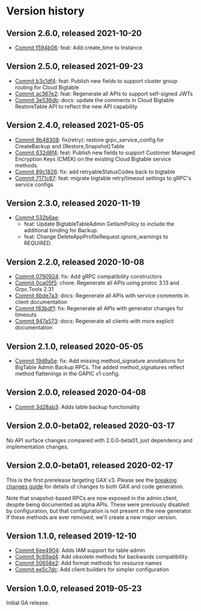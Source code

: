 # Version history

## Version 2.6.0, released 2021-10-20

- [Commit f594b06](https://github.com/googleapis/google-cloud-dotnet/commit/f594b06): feat: Add create_time to Instance

## Version 2.5.0, released 2021-09-23

- [Commit b3c1df4](https://github.com/googleapis/google-cloud-dotnet/commit/b3c1df4): feat: Publish new fields to support cluster group routing for Cloud Bigtable
- [Commit ac367e2](https://github.com/googleapis/google-cloud-dotnet/commit/ac367e2): feat: Regenerate all APIs to support self-signed JWTs
- [Commit 3e536db](https://github.com/googleapis/google-cloud-dotnet/commit/3e536db): docs: update the comments in Cloud Bigtable RestoreTable API to reflect the new API capability

## Version 2.4.0, released 2021-05-05

- [Commit 9b48308](https://github.com/googleapis/google-cloud-dotnet/commit/9b48308): fix(retry): restore grpc_service_config for CreateBackup and {Restore,Snapshot}Table
- [Commit 632d8f4](https://github.com/googleapis/google-cloud-dotnet/commit/632d8f4): feat: Publish new fields to support Customer Managed Encryption Keys (CMEK) on the existing Cloud Bigtable service methods.
- [Commit 89c1826](https://github.com/googleapis/google-cloud-dotnet/commit/89c1826): fix: add retryableStatusCodes back to bigtable
- [Commit 7171c87](https://github.com/googleapis/google-cloud-dotnet/commit/7171c87): feat: migrate bigtable retry/timeout settings to gRPC's service configs

## Version 2.3.0, released 2020-11-19

- [Commit 532b6ae](https://github.com/googleapis/google-cloud-dotnet/commit/532b6ae):
  - feat: Update BigtableTableAdmin GetIamPolicy to include the additional binding for Backup.
  - feat: Change DeleteAppProfileRequest.ignore_warnings to REQUIRED.

## Version 2.2.0, released 2020-10-08

- [Commit 0790924](https://github.com/googleapis/google-cloud-dotnet/commit/0790924): fix: Add gRPC compatibility constructors
- [Commit 0ca05f5](https://github.com/googleapis/google-cloud-dotnet/commit/0ca05f5): chore: Regenerate all APIs using protoc 3.13 and Grpc.Tools 2.31
- [Commit 6bde7a3](https://github.com/googleapis/google-cloud-dotnet/commit/6bde7a3): docs: Regenerate all APIs with service comments in client documentation
- [Commit f83bdf1](https://github.com/googleapis/google-cloud-dotnet/commit/f83bdf1): fix: Regenerate all APIs with generator changes for timeouts
- [Commit 947a573](https://github.com/googleapis/google-cloud-dotnet/commit/947a573): docs: Regenerate all clients with more explicit documentation

## Version 2.1.0, released 2020-05-05

- [Commit 19d9a5e](https://github.com/googleapis/google-cloud-dotnet/commit/19d9a5e): fix: Add missing method_signature annotations for BigTable Admin Backup RPCs. The added method_signatures reflect method flattenings in the GAPIC v1 config.

## Version 2.0.0, released 2020-04-08

- [Commit 3d28ab3](https://github.com/googleapis/google-cloud-dotnet/commit/3d28ab3): Adds table backup functionality

## Version 2.0.0-beta02, released 2020-03-17

No API surface changes compared with 2.0.0-beta01, just dependency
and implementation changes.

## Version 2.0.0-beta01, released 2020-02-17

This is the first prerelease targeting GAX v3. Please see the [breaking changes
guide](https://googleapis.github.io/google-cloud-dotnet/docs/guides/breaking-gax2.html)
for details of changes to both GAX and code generation.

Note that snapshot-based RPCs are now exposed in the admin client,
despite being documented as alpha APIs. These were previously
disabled by configuration, but that configuration is not present
in the new generator. If these methods are ever removed, we'll
create a new major version.

## Version 1.1.0, released 2019-12-10

- [Commit 6ee4904](https://github.com/googleapis/google-cloud-dotnet/commit/6ee4904): Adds IAM support for table admin
- [Commit 9c69ad4](https://github.com/googleapis/google-cloud-dotnet/commit/9c69ad4): Add obsolete methods for backwards compatibility.
- [Commit 50658e2](https://github.com/googleapis/google-cloud-dotnet/commit/50658e2): Add format methods for resource names
- [Commit ee5c7dc](https://github.com/googleapis/google-cloud-dotnet/commit/ee5c7dc): Add client builders for simpler configuration

## Version 1.0.0, released 2019-05-23

Initial GA release.
